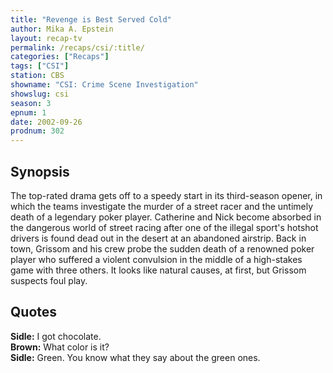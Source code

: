 ```yaml
---
title: "Revenge is Best Served Cold"
author: Mika A. Epstein
layout: recap-tv
permalink: /recaps/csi/:title/
categories: ["Recaps"]
tags: ["CSI"]
station: CBS
showname: "CSI: Crime Scene Investigation"
showslug: csi
season: 3
epnum: 1
date: 2002-09-26
prodnum: 302  
---
```


## Synopsis

The top-rated drama gets off to a speedy start in its third-season opener, in which the teams investigate the murder of a street racer and the untimely death of a legendary poker player. Catherine and Nick become absorbed in the dangerous world of street racing after one of the illegal sport's hotshot drivers is found dead out in the desert at an abandoned airstrip. Back in town, Grissom and his crew probe the sudden death of a renowned poker player who suffered a violent convulsion in the middle of a high-stakes game with three others. It looks like natural causes, at first, but Grissom suspects foul play.

## Quotes

**Sidle:** I got chocolate.  
**Brown:** What color is it?  
**Sidle:** Green. You know what they say about the green ones.

